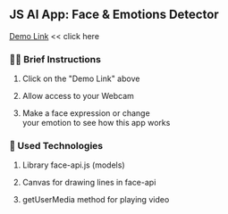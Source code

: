 ## JS AI App: Face & Emotions Detector

[Demo Link](https://face-detection-js-production.up.railway.app) << click here

### :woman_teacher: Brief Instructions

1. Click on the "Demo Link" above

2. Allow access to your Webcam

3. Make a face expression or change <br>
   your emotion to see how this app works

### :gem: Used Technologies

1. Library face-api.js (models)

2. Canvas for drawing lines in face-api

3. getUserMedia method for playing video
